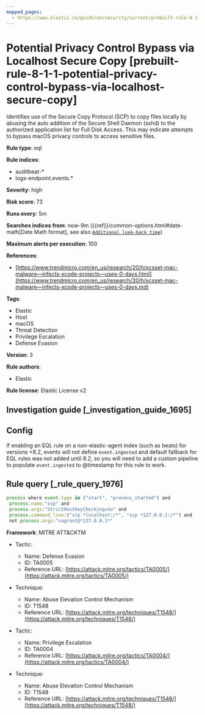 ```yaml
---
mapped_pages:
  - https://www.elastic.co/guide/en/security/current/prebuilt-rule-8-1-1-potential-privacy-control-bypass-via-localhost-secure-copy.html
---
```


# Potential Privacy Control Bypass via Localhost Secure Copy [prebuilt-rule-8-1-1-potential-privacy-control-bypass-via-localhost-secure-copy]

Identifies use of the Secure Copy Protocol (SCP) to copy files locally by abusing the auto addition of the Secure Shell Daemon (sshd) to the authorized application list for Full Disk Access. This may indicate attempts to bypass macOS privacy controls to access sensitive files.

**Rule type**: eql

**Rule indices**:

* auditbeat-*
* logs-endpoint.events.*

**Severity**: high

**Risk score**: 73

**Runs every**: 5m

**Searches indices from**: now-9m ({{ref}}/common-options.html#date-math[Date Math format], see also [`Additional look-back time`](docs-content://solutions/security/detect-and-alert/create-detection-rule.md#rule-schedule))

**Maximum alerts per execution**: 100

**References**:

* [https://www.trendmicro.com/en_us/research/20/h/xcsset-mac-malware—​infects-xcode-projects—​uses-0-days.html](https://www.trendmicro.com/en_us/research/20/h/xcsset-mac-malware—​infects-xcode-projects—​uses-0-days.md)

**Tags**:

* Elastic
* Host
* macOS
* Threat Detection
* Privilege Escalation
* Defense Evasion

**Version**: 3

**Rule authors**:

* Elastic

**Rule license**: Elastic License v2

## Investigation guide [_investigation_guide_1695]

## Config

If enabling an EQL rule on a non-elastic-agent index (such as beats) for versions <8.2, events will not define `event.ingested` and default fallback for EQL rules was not added until 8.2, so you will need to add a custom pipeline to populate `event.ingested` to @timestamp for this rule to work.

## Rule query [_rule_query_1976]

```js
process where event.type in ("start", "process_started") and
 process.name:"scp" and
 process.args:"StrictHostKeyChecking=no" and
 process.command_line:("scp *localhost:/*", "scp *127.0.0.1:/*") and
 not process.args:"vagrant@*127.0.0.1*"
```

**Framework**: MITRE ATT&CKTM

* Tactic:

    * Name: Defense Evasion
    * ID: TA0005
    * Reference URL: [https://attack.mitre.org/tactics/TA0005/](https://attack.mitre.org/tactics/TA0005/)

* Technique:

    * Name: Abuse Elevation Control Mechanism
    * ID: T1548
    * Reference URL: [https://attack.mitre.org/techniques/T1548/](https://attack.mitre.org/techniques/T1548/)

* Tactic:

    * Name: Privilege Escalation
    * ID: TA0004
    * Reference URL: [https://attack.mitre.org/tactics/TA0004/](https://attack.mitre.org/tactics/TA0004/)

* Technique:

    * Name: Abuse Elevation Control Mechanism
    * ID: T1548
    * Reference URL: [https://attack.mitre.org/techniques/T1548/](https://attack.mitre.org/techniques/T1548/)



